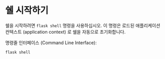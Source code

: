 # 쉘 시작하기

쉘을 시작하려면 `flask shell` 명령을 사용하십시오. 이 명령은 로드된 애플리케이션 컨텍스트 (application context) 로 쉘을 자동으로 초기화합니다.

명령줄 인터페이스 (Command Line Interface):

```
flask shell
```

